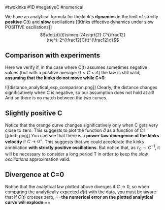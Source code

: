 #twokinks #1D #negativeC #numerical 

We have an analytical formula for the kink's **dynamics** in the limit of strictly **positive** C(t) and **slow** oscillations [[Kinks effective dynamics under slow POSITIVE oscillations]]
$$\dot{d}(t)\simeq-24\sqrt{2} C^{\frac12}(t)e^{-2^{\frac12}C(t)^{\frac12}d}$$
## Comparison with experiments
Here we verify if, in the case where C(t) assumes sometimes negative values (but with a positive average: $0<\bar{C}<A$) the law is still valid, **assuming that the kinks do not move while C<0**:

![[distance_analytical_exp_comparison.png]]
Clearly, the distance changes significatively when C is negative, so our assumption does not hold at all! And so there is no match between the two curves.
## Slightly positive C
Notice that the orange curve changes significatively only when C gets very close to zero. This suggests to plot the function $\dot{d}$ as a function of C
![[dddt.png]]
You can see that there is a **power-law** **divergence of the kinks velocity** if $C \rightarrow 0^+$. This suggests that we could accelerate the kinks annhilation **with strictly positive oscillations**. But notice that, as $\tau_{C} \sim C^{-1}$, it will be necessary to consider a long period T in order to keep the _slow oscillations_ approximation valid.
## Divergence at C=0
Notice that the analytical law plotted above diverges if $C\rightarrow 0$, so when comparing the analytically expected $d(t)$ with the data, you must be aware that if $C(t)$ crosses zero, ==**the numerical error on the plotted analytical curve will explode.**==
